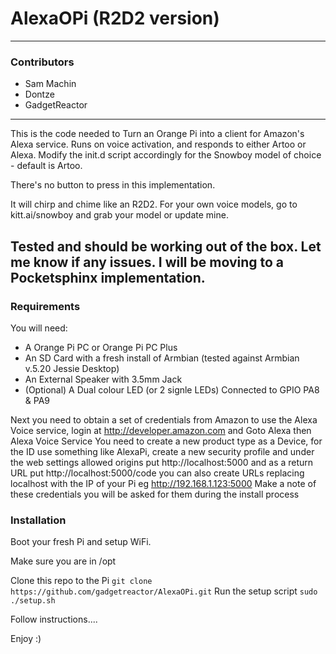 # AlexaOPi (R2D2 version)
 
---
 
### Contributors
 
* Sam Machin
* Dontze
* GadgetReactor	
 
---
 
This is the code needed to Turn an Orange Pi into a client for Amazon's Alexa service.
Runs on voice activation, and responds to either Artoo or Alexa. Modify the init.d script accordingly for the Snowboy model of choice - default is Artoo.

There's no button to press in this implementation.  

It will chirp and chime like an R2D2. For your own voice models, go to kitt.ai/snowboy and grab your model or update mine. 

Tested and should be working out of the box. Let me know if any issues. I will be moving to a Pocketsphinx implementation. 
---
 
### Requirements

You will need:
* A Orange Pi PC or Orange Pi PC Plus
* An SD Card with a fresh install of Armbian (tested against Armbian v.5.20 Jessie Desktop)
* An External Speaker with 3.5mm Jack
* (Optional) A Dual colour LED (or 2 signle LEDs) Connected to GPIO PA8 & PA9

Next you need to obtain a set of credentials from Amazon to use the Alexa Voice service, login at http://developer.amazon.com and Goto Alexa then Alexa Voice Service
You need to create a new product type as a Device, for the ID use something like AlexaPi, create a new security profile and under the web settings allowed origins put http://localhost:5000 and as a return URL put http://localhost:5000/code you can also create URLs replacing localhost with the IP of your Pi  eg http://192.168.1.123:5000
Make a note of these credentials you will be asked for them during the install process

### Installation

Boot your fresh Pi and setup WiFi.

Make sure you are in /opt

Clone this repo to the Pi
`git clone https://github.com/gadgetreactor/AlexaOPi.git`
Run the setup script
`sudo ./setup.sh`

Follow instructions....

Enjoy :)


